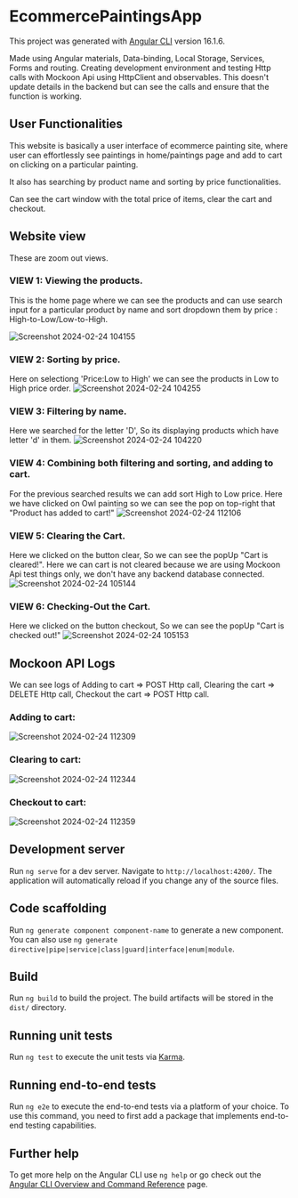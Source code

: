 # EcommercePaintingsApp

This project was generated with [Angular CLI](https://github.com/angular/angular-cli) version 16.1.6.

Made using Angular materials, Data-binding, Local Storage, Services, Forms and routing. Creating development environment and testing Http calls with Mockoon Api using HttpClient and observables. This doesn't update details in the backend but can see the calls and ensure that the function is working.

## User Functionalities

This website is basically a user interface of ecommerce painting site, where user can effortlessly see paintings in home/paintings page and add to cart on clicking on a particular painting. 

It also has searching by product name and sorting by price functionalities.

Can see the cart window with the total price of items, clear the cart and checkout.

## Website view
These are zoom out views.
### VIEW 1: Viewing the products.
This is the home page where we can see the products and can use search input for a particular product by name and sort dropdown them by price : High-to-Low/Low-to-High.

![Screenshot 2024-02-24 104155](https://github.com/bhargav0383/Ecommerce-Paintings-App/assets/102506024/3902265e-f9f0-476e-94b3-156b1ea05caf)  

### VIEW 2: Sorting by price.
Here on selectiong 'Price:Low to High' we can see the products in Low to High price order.
![Screenshot 2024-02-24 104255](https://github.com/bhargav0383/Ecommerce-Paintings-App/assets/102506024/64f3ae2b-b7d9-4d6a-a98b-ef7abbdb85dd)

### VIEW 3: Filtering by name.
Here we searched for the letter 'D', So its displaying products which have letter 'd' in them.
![Screenshot 2024-02-24 104220](https://github.com/bhargav0383/Ecommerce-Paintings-App/assets/102506024/0ab04346-de3f-4ab9-be0d-c11dcf9f9d3c)

### VIEW 4: Combining both filtering and sorting,  and adding to cart.
For the previous searched results we can add sort High to Low price. Here we have clicked on Owl painting so we can see the pop on top-right that "Product has added to cart!"
![Screenshot 2024-02-24 112106](https://github.com/bhargav0383/Ecommerce-Paintings-App/assets/102506024/ec9cd009-477a-4ae9-9d34-4119bf463d08)

### VIEW 5: Clearing the Cart.
Here we clicked on the button clear, So we can see the popUp "Cart is cleared!". Here we can cart is not cleared because we are using Mockoon Api test things only, we don't have any backend database connected.
![Screenshot 2024-02-24 105144](https://github.com/bhargav0383/Ecommerce-Paintings-App/assets/102506024/31da5dac-0355-4bc8-8ec3-1d93d11afbd9)


### VIEW 6: Checking-Out the Cart.
Here we clicked on the button checkout, So we can see the popUp "Cart is checked out!"
![Screenshot 2024-02-24 105153](https://github.com/bhargav0383/Ecommerce-Paintings-App/assets/102506024/a78a14bb-8aee-4746-a950-a0ca7b036429)


## Mockoon API Logs 
We can see logs of Adding to cart => POST Http call, Clearing the cart => DELETE Http call, Checkout the cart => POST Http call.

### Adding to cart: 
![Screenshot 2024-02-24 112309](https://github.com/bhargav0383/Ecommerce-Paintings-App/assets/102506024/93e12741-4a6c-4467-bb3a-20ad376cfcc9)

### Clearing to cart: 
![Screenshot 2024-02-24 112344](https://github.com/bhargav0383/Ecommerce-Paintings-App/assets/102506024/6fe7c189-3ce5-4d22-ab68-093160d244be)

### Checkout to cart: 
![Screenshot 2024-02-24 112359](https://github.com/bhargav0383/Ecommerce-Paintings-App/assets/102506024/82c1c098-c3aa-4f69-b0b6-eb2ff180d162)



## Development server

Run `ng serve` for a dev server. Navigate to `http://localhost:4200/`. The application will automatically reload if you change any of the source files.

## Code scaffolding

Run `ng generate component component-name` to generate a new component. You can also use `ng generate directive|pipe|service|class|guard|interface|enum|module`.

## Build

Run `ng build` to build the project. The build artifacts will be stored in the `dist/` directory.

## Running unit tests

Run `ng test` to execute the unit tests via [Karma](https://karma-runner.github.io).

## Running end-to-end tests

Run `ng e2e` to execute the end-to-end tests via a platform of your choice. To use this command, you need to first add a package that implements end-to-end testing capabilities.

## Further help

To get more help on the Angular CLI use `ng help` or go check out the [Angular CLI Overview and Command Reference](https://angular.io/cli) page.

